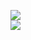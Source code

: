 [![](https://img.shields.io/badge/Made%20With-Github%20Spray-lightgrey.svg?style=for-the-badge&logo=github)](https://github.com/Annihil/github-spray#30755)  
[![](https://i.imgur.com/2DrTn0Z.gif)](https://github.com/Annihil/github-spray)